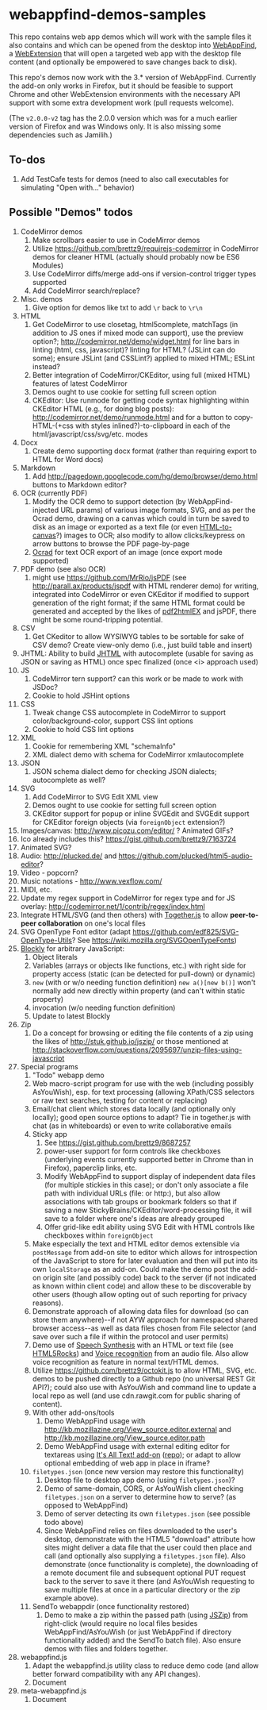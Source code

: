 # webappfind-demos-samples

This repo contains web app demos which will work with the sample files it
also contains and which can be opened from the
desktop into [WebAppFind](https://github.com/brettz9/webappfind), a
[WebExtension](https://developer.mozilla.org/en-US/docs/Mozilla/Add-ons/WebExtensions)
that will open a targeted web app with the desktop file content (and
optionally be empowered to save changes back to disk).

This repo's demos now work with the 3.* version of WebAppFind.
Currently the add-on only works in Firefox, but it should be feasible to support
Chrome and other WebExtension environments with the necessary API support
with some extra development work (pull requests welcome).

(The `v2.0.0-v2` tag has the 2.0.0 version which was for a much earlier
version of Firefox and was Windows only. It is also missing some
dependencies such as Jamilih.)

## To-dos

1. Add TestCafe tests for demos (need to also call executables for simulating
    "Open with..." behavior)

## Possible "Demos" todos

1. CodeMirror demos
    1. Make scrollbars easier to use in CodeMirror demos
    1. Utilize <https://github.com/brettz9/requirejs-codemirror> in CodeMirror
        demos for cleaner HTML (actually should probably now be ES6 Modules)
    1. Use CodeMirror diffs/merge add-ons if version-control trigger types
        supported
    1. Add CodeMirror search/replace?
1. Misc. demos
    1. Give option for demos like txt to add `\r` back to `\r\n`
1. HTML
    1. Get CodeMirror to use closetag, html5complete, matchTags (in
        addition to JS ones if mixed mode can support), use the preview
        option?; <http://codemirror.net/demo/widget.html> for line bars in
        linting (html, css, javascript)? linting for HTML? (JSLint can do
        some); ensure JSLint (and CSSLint?) applied to mixed HTML; ESLint
        instead?
    1. Better integration of CodeMirror/CKEditor, using full (mixed
        HTML) features of latest CodeMirror
    1. Demos ought to use cookie for setting full screen option
    1. CKEditor: Use runmode for getting code syntax highlighting within
        CKEditor HTML (e.g., for doing blog posts):
        <http://codemirror.net/demo/runmode.html> and for a button to
        copy-HTML-(+css with styles inlined?)-to-clipboard in each of the html/javascript/css/svg/etc. modes
1. Docx
    1. Create demo supporting docx format (rather than requiring export
        to HTML for Word docs)
1. Markdown
    1. Add <http://pagedown.googlecode.com/hg/demo/browser/demo.html> buttons
        to Markdown editor?
1. OCR (currently PDF)
    1. Modify the OCR demo to support detection (by WebAppFind-injected URL
        params) of various image formats, SVG, and as per the Ocrad demo,
        drawing on a canvas which could in turn be saved to disk as an
        image or exported as a text file (or even [HTML-to](http://robert.ocallahan.org/2011/11/drawing-dom-content-to-canvas.html)[-canvas](http://people.mozilla.org/~roc/rendering-HTML-elements-to-canvas.html)?)
        images to OCR; also modify to allow clicks/keypress on arrow buttons
        to browse the PDF page-by-page
    1. [Ocrad](http://antimatter15.github.io/ocrad.js/demo.html) for text OCR export of an image (once export mode supported)
1. PDF demo (see also OCR)
    1. might use <https://github.com/MrRio/jsPDF> (see
        <http://parall.ax/products/jspdf> with HTML renderer demo) for
        writing, integrated into CodeMirror or even CKEditor if modified
        to support generation of the right format; if the same HTML
        format could be generated and accepted by the likes of [pdf2htmlEX](https://github.com/coolwanglu/pdf2htmlEX/) and
        jsPDF, there might be some round-tripping potential.
1. CSV
    1. Get CKeditor to allow WYSIWYG tables to be sortable for sake of
        CSV demo? Create view-only demo (i.e., just build table and insert)
1. JHTML: Ability to build [JHTML](http://brettz9.github.com/jhtml) with
    autocomplete (usable for saving as JSON or saving as HTML) once spec finalized (once &lt;i> approach used)
1. JS
    1. CodeMirror tern support? can this work or be made to work with
        JSDoc?
    1. Cookie to hold JSHint options
1. CSS
    1. Tweak change CSS autocomplete in CodeMirror to support
        color/background-color, support CSS lint options
    1. Cookie to hold CSS lint options
1. XML
    1. Cookie for remembering XML "schemaInfo"
    1. XML dialect demo with schema for CodeMirror xmlautocomplete
1. JSON
    1. JSON schema dialect demo for checking JSON dialects;
        autocomplete as well?
1. SVG
    1. Add CodeMirror to SVG Edit XML view
    1. Demos ought to use cookie for setting full screen option
    1. CKEditor support for popup or inline SVGEdit and SVGEdit support
        for CKEditor foreign objects (via `foreignObject` extension?)
1. Images/canvas: <http://www.picozu.com/editor/> ? Animated GIFs?
1. Ico already includes this? <https://gist.github.com/brettz9/7163724>
1. Animated SVG?
1. Audio: <http://plucked.de/> and <https://github.com/plucked/html5-audio-editor>?
1. Video - popcorn?
1. Music notations  - <http://www.vexflow.com/>
1. MIDI, etc.
1. Update my regex support in CodeMirror for regex type and for JS overlay:
    <http://codemirror.net/1/contrib/regex/index.html>
1. Integrate HTML/SVG (and then others) with [Together.js](https://togetherjs.com/)
    to allow **peer-to-peer collaboration** on one's local files
1. SVG OpenType Font editor (adapt <https://github.com/edf825/SVG-OpenType-Utils>?
    See <https://wiki.mozilla.org/SVGOpenTypeFonts>)
1. [Blockly](https://github.com/google/blockly) for arbitrary JavaScript:
    1. Object literals
    1. Variables (arrays or objects like functions, etc.) with right side for property access (static (can be detected for pull-down) or dynamic)
    1. `new` (with or w/o needing function definition)
        `new a()[new b()]`
        won't normally add new directly within property (and can't within static property)
    1. invocation (w/o needing function definition)
    1. Update to latest Blockly
1. Zip
    1. Do a concept for browsing or editing the file contents of a zip
        using the likes of <http://stuk.github.io/jszip/> or those mentioned at
        <http://stackoverflow.com/questions/2095697/unzip-files-using-javascript>
1. Special programs
    1. "Todo" webapp demo
    1. Web macro-script program for use with the web (including possibly
        AsYouWish), esp. for text processing (allowing XPath/CSS selectors
        or raw text searches, testing for content or replacing)
    1. Email/chat client which stores data locally (and optionally only
        locally); good open source options to adapt? Tie in together.js
        with chat (as in whiteboards) or even to write collaborative emails
    1. Sticky app
        1. See <https://gist.github.com/brettz9/8687257>
        1. power-user support for form controls like checkboxes (underlying
            events currently supported better in Chrome than in Firefox),
            paperclip links, etc.
        1. Modify WebAppFind to support display of independent data files
            (for multiple stickies in this case); or don't only associate
            a file path with individual URLs (file: or http:), but also
            allow associations with tab groups or bookmark folders so that
            if saving a new StickyBrains/CKEditor/word-processing file,
            it will save to a folder where one's ideas are already grouped
        1. Offer grid-like edit ability using SVG Edit with HTML controls
            like checkboxes within `foreignObject`
    1. Make especially the text and HTML editor demos extensible via
        `postMessage` from add-on site to editor which allows for
        introspection of the JavaScript to store for later evaluation and
        then will put into its own `localStorage` as an add-on. Could
        make the demo post the add-on origin site (and possibly code)
        back to the server (if not indicated as known within client
        code) and allow these to be discoverable by other users (though
        allow opting out of such reporting for privacy reasons).
    1. Demonstrate approach of allowing data files for download (so can
        store them anywhere)--if not AYW approach for namespaced shared
        browser access--as well as data files chosen from File selector
        (and save over such a file if within the protocol and user permits)
    1. Demo use of
        [Speech Synthesis](https://dvcs.w3.org/hg/speech-api/raw-file/tip/speechapi.html#tts-section)
        with an HTML or text file (see
        [HTML5Rocks](http://updates.html5rocks.com/2014/01/Web-apps-that-talk---Introduction-to-the-Speech-Synthesis-API)) and
        [Voice recognition](https://dvcs.w3.org/hg/speech-api/raw-file/tip/speechapi.html#speechreco-section)
        from an audio file. Also allow voice recognition as feature in normal
        text/HTML demos.
    1. Utilize <https://github.com/brettz9/octokit.js> to allow HTML, SVG,
        etc. demos to be pushed directly to a Github repo (no universal
        REST Git API?); could also use with AsYouWish and command line to
        update a local repo as well (and use cdn.rawgit.com for public
        sharing of content).
    1. With other add-ons/tools
        1. Demo WebAppFind usage with <http://kb.mozillazine.org/View_source.editor.external>
            and <http://kb.mozillazine.org/View_source.editor.path>
        1. Demo WebAppFind usage with external editing editor for textareas
            using [It's All Text! add-on](https://addons.mozilla.org/en-US/firefox/addon/its-all-text/)
            ([repo](https://github.com/docwhat/itsalltext/)); or adapt to
            allow optional embedding of web app in place in iframe?
    1. `filetypes.json` (once new version may restore this functionality)
        1. Desktop file to desktop app demo (using `filetypes.json`)?
        1. Demo of same-domain, CORS, or AsYouWish client checking
            `filetypes.json` on a server to determine how to serve?
            (as opposed to WebAppFind)
        1. Demo of server detecting its own `filetypes.json` (see
            possible todo above)
        1. Since WebAppFind relies on files downloaded to the user's desktop,
            demonstrate with the HTML5 "download" attribute how sites might
            deliver a data file that the user could then place and call (and
            optionally also supplying a `filetypes.json` file). Also
            demonstrate (once functionality is complete), the downloading of
            a remote document file and subsequent optional PUT request back
            to the server to save it there (and AsYouWish requesting to
            save multiple files at once in a particular directory or the
            zip example above).
    1. SendTo webappdir (once functionality restored)
        1. Demo to make a zip within the passed path
            (using [JSZip](https://github.com/Stuk/jszip)) from
            right-click (would require no local files besides
            WebAppFind/AsYouWish (or just WebAppFind if directory
            functionality added) and the SendTo batch file). Also ensure
            demos with files and folders together.
1. webappfind.js
    1. Adapt the webappfind.js utility class to reduce demo code (and
        allow better forward compatibility with any API changes).
    1. Document
1. meta-webappfind.js
    1. Document

